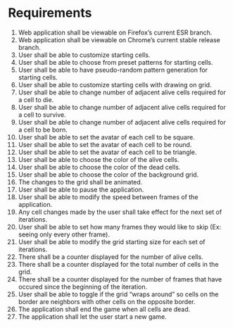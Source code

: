 # Requirements
1. Web application shall be viewable on Firefox’s current ESR branch.
1. Web application shall be viewable on Chrome’s current stable release branch.
1. User shall be able to customize starting cells.
1. User shall be able to choose from preset patterns for starting cells.
1. User shall be able to have pseudo-random pattern generation for starting cells.
1. User shall be able to customize starting cells with drawing on grid.
1. User shall be able to change number of adjacent alive cells required for a cell to die.
1. User shall be able to change number of adjacent alive cells required for a cell to survive.
1. User shall be able to change number of adjacent alive cells required for a cell to be born.
1. User shall be able to set the avatar of each cell to be square.
1. User shall be able to set the avatar of each cell to be round.
1. User shall be able to set the avatar of each cell to be triangle.
1. User shall be able to choose the color of the alive cells.
1. User shall be able to choose the color of the dead cells.
1. User shall be able to choose the color of the background grid.
1. The changes to the grid shall be animated.
1. User shall be able to pause the application.
1. User shall be able to modify the speed between frames of the application.
1. Any cell changes made by the user shall take effect for the next set of iterations.
1. User shall be able to set how many frames they would like to skip (Ex: seeing only every other frame). 
1. User shall be able to modify the grid starting size for each set of iterations.
1. There shall be a counter displayed for the number of alive cells.
1. There shall be a counter displayed for the total  number of cells in the grid.
1. There shall be a counter displayed for the number of frames that have occured since the beginning of the iteration.
1. User shall be able to toggle if the grid “wraps around” so cells on the border are neighbors with other cells on the opposite border.
1. The application shall end the game when all cells are dead.
1. The application shall let the user start a new game.

